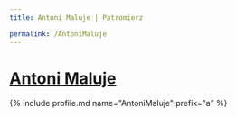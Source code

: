 ```yaml
---
title: Antoni Maluje | Patromierz

permalink: /AntoniMaluje
---
```


# [Antoni Maluje](https://patronite.pl/AntoniMaluje)

{% include profile.md name="AntoniMaluje" prefix="a" %}
